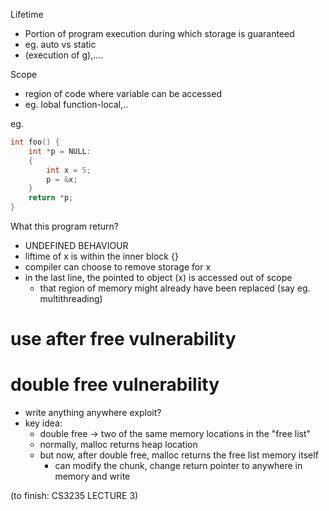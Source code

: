 Lifetime 
- Portion of program execution during which storage is guaranteed
- eg. auto vs static
- (execution of g),....

Scope
- region of code where variable can be accessed
- eg. lobal function-local,..

eg. 
```c
int foo() {
	int *p = NULL:
	{
		int x = 5;
		p = &x;
	}
	return *p;
}
```

What this program return?
- UNDEFINED BEHAVIOUR
- liftime of x is within the inner block {}
- compiler can choose to remove storage for x
- in the last line, the pointed to object (x) is accessed out of scope
	- that region of memory might already have been replaced (say eg. multithreading)


# use after free vulnerability

# double free vulnerability
- write anything anywhere exploit?
- key idea:
	- double free -> two of the same memory locations in the "free list"
	- normally, malloc returns heap location
	- but now, after double free, malloc returns the free list memory itself
		- can modify the chunk, change return pointer to anywhere in memory and write 



(to finish: CS3235 LECTURE 3)